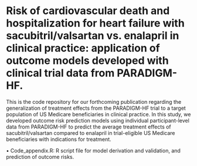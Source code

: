 # Risk of cardiovascular death and hospitalization for heart failure with sacubitril/valsartan vs. enalapril in clinical practice: application of outcome models developed with clinical trial data from PARADIGM-HF.


This is the code repository for our forthcoming publication regarding the generalization of treatment effects from the PARADIGM-HF trial to a target population of US Medicare beneficiaries in clinical practice. In this study, we developed outcome risk prediction models using individual participant-level data from PARADIGM-HF to predict the average treatment effects of sacubitril/valsartan compared to enalapril in trial-eligible US Medicare beneficiaries with indications for treatment.

•	Code_appendix.R: R script file for model derivation and validation, and prediction of outcome risks.
